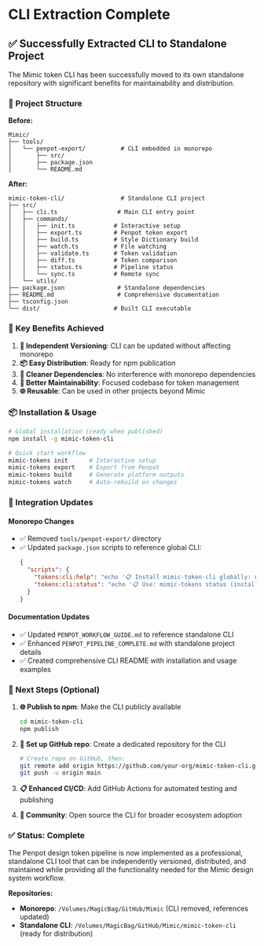 # CLI Extraction Complete

## ✅ Successfully Extracted CLI to Standalone Project

The Mimic token CLI has been successfully moved to its own standalone repository with significant benefits for maintainability and distribution.

### 📂 Project Structure

**Before:**

```
Mimic/
├── tools/
│   └── penpot-export/          # CLI embedded in monorepo
│       ├── src/
│       ├── package.json
│       └── README.md
```

**After:**

```
mimic-token-cli/                # Standalone CLI project
├── src/
│   ├── cli.ts                 # Main CLI entry point
│   ├── commands/
│   │   ├── init.ts           # Interactive setup
│   │   ├── export.ts         # Penpot token export
│   │   ├── build.ts          # Style Dictionary build
│   │   ├── watch.ts          # File watching
│   │   ├── validate.ts       # Token validation
│   │   ├── diff.ts           # Token comparison
│   │   ├── status.ts         # Pipeline status
│   │   └── sync.ts           # Remote sync
│   └── utils/
├── package.json               # Standalone dependencies
├── README.md                  # Comprehensive documentation
├── tsconfig.json
└── dist/                     # Built CLI executable
```

### 🎯 Key Benefits Achieved

1. **🔄 Independent Versioning**: CLI can be updated without affecting monorepo
2. **📦 Easy Distribution**: Ready for npm publication
3. **🔧 Cleaner Dependencies**: No interference with monorepo dependencies
4. **🚀 Better Maintainability**: Focused codebase for token management
5. **🌐 Reusable**: Can be used in other projects beyond Mimic

### 📦 Installation & Usage

```bash
# Global installation (ready when published)
npm install -g mimic-token-cli

# Quick start workflow
mimic-tokens init      # Interactive setup
mimic-tokens export    # Export from Penpot
mimic-tokens build     # Generate platform outputs
mimic-tokens watch     # Auto-rebuild on changes
```

### 🔗 Integration Updates

#### Monorepo Changes

- ✅ Removed `tools/penpot-export/` directory
- ✅ Updated `package.json` scripts to reference global CLI:
  ```json
  {
    "scripts": {
      "tokens:cli:help": "echo '📋 Install mimic-token-cli globally: npm install -g mimic-token-cli'",
      "tokens:cli:status": "echo '📋 Use: mimic-tokens status (install globally: npm install -g mimic-token-cli)'"
    }
  }
  ```

#### Documentation Updates

- ✅ Updated `PENPOT_WORKFLOW_GUIDE.md` to reference standalone CLI
- ✅ Enhanced `PENPOT_PIPELINE_COMPLETE.md` with standalone project details
- ✅ Created comprehensive CLI README with installation and usage examples

### 🎉 Next Steps (Optional)

1. **🌐 Publish to npm**: Make the CLI publicly available

   ```bash
   cd mimic-token-cli
   npm publish
   ```

2. **🔗 Set up GitHub repo**: Create a dedicated repository for the CLI

   ```bash
   # Create repo on GitHub, then:
   git remote add origin https://github.com/your-org/mimic-token-cli.git
   git push -u origin main
   ```

3. **📋 Enhanced CI/CD**: Add GitHub Actions for automated testing and publishing

4. **🌟 Community**: Open source the CLI for broader ecosystem adoption

### ✅ Status: Complete

The Penpot design token pipeline is now implemented as a professional, standalone CLI tool that can be independently versioned, distributed, and maintained while providing all the functionality needed for the Mimic design system workflow.

**Repositories:**

- **Monorepo**: `/Volumes/MagicBag/GitHub/Mimic` (CLI removed, references updated)
- **Standalone CLI**: `/Volumes/MagicBag/GitHub/Mimic/mimic-token-cli` (ready for distribution)
